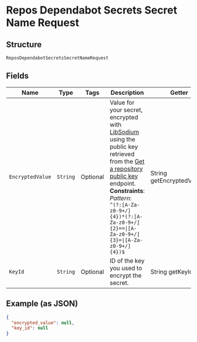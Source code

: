 
# Repos Dependabot Secrets Secret Name Request

## Structure

`ReposDependabotSecretsSecretNameRequest`

## Fields

| Name | Type | Tags | Description | Getter | Setter |
|  --- | --- | --- | --- | --- | --- |
| `EncryptedValue` | `String` | Optional | Value for your secret, encrypted with [LibSodium](https://libsodium.gitbook.io/doc/bindings_for_other_languages) using the public key retrieved from the [Get a repository public key](https://docs.github.com/rest/reference/dependabot#get-a-repository-public-key) endpoint.<br>**Constraints**: *Pattern*: `^(?:[A-Za-z0-9+/]{4})*(?:[A-Za-z0-9+/]{2}==\|[A-Za-z0-9+/]{3}=\|[A-Za-z0-9+/]{4})$` | String getEncryptedValue() | setEncryptedValue(String encryptedValue) |
| `KeyId` | `String` | Optional | ID of the key you used to encrypt the secret. | String getKeyId() | setKeyId(String keyId) |

## Example (as JSON)

```json
{
  "encrypted_value": null,
  "key_id": null
}
```

